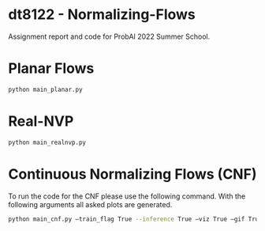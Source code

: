# dt8122 - Normalizing-Flows

Assignment report and code for ProbAI 2022 Summer School.

# Planar Flows
  ```bash
  python main_planar.py 
  ```

# Real-NVP
  ```bash
  python main_realnvp.py 
  ```

# Continuous Normalizing Flows (CNF)

To run the code for the CNF please use the following command. With the following arguments all asked plots are generated.
  ```bash
  python main_cnf.py —train_flag True --inference True —viz True —gif True --niters 2000 --dataset_idx 0
  ```
 
